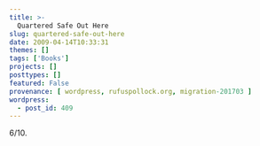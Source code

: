 ```yaml
---
title: >-
  Quartered Safe Out Here
slug: quartered-safe-out-here
date: 2009-04-14T10:33:31
themes: []
tags: ['Books']
projects: []
posttypes: []
featured: False
provenance: [ wordpress, rufuspollock.org, migration-201703 ]
wordpress:
  - post_id: 409
---
```


6/10.

